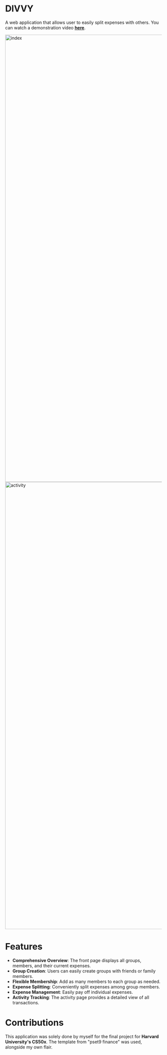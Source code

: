 # DIVVY

A web application that allows user to easily split expenses with others.
You can watch a demonstration video **<a href="https://youtu.be/4_yymIpAqs0">here</a>**.

<img width="1440" alt="index" src="https://github.com/michaelliuuu/cs50_project/assets/102439915/27eb73dd-0396-40c2-a58d-60ac5b2497ea">
<img width="1440" alt="activity" src="https://github.com/michaelliuuu/cs50_project/assets/102439915/8097bfb3-2c39-416b-be23-e2c5f4331c76">


# Features
- **Comprehensive Overview**: The front page displays all groups, members, and their current expenses.
- **Group Creation**: Users can easily create groups with friends or family members.
- **Flexible Membership**: Add as many members to each group as needed.
- **Expense Splitting**: Conveniently split expenses among group members.
- **Expense Management**: Easily pay off individual expenses.
- **Activity Tracking**: The activity page provides a detailed view of all transactions.

 # Contributions
 This application was solely done by myself for the final project for **Harvard University's CS50x**. 
 The template from "pset9 finance" was used, alongside my own flair.

 
